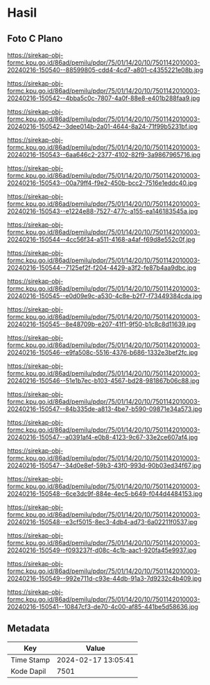 # Hasil

## Foto C Plano

https://sirekap-obj-formc.kpu.go.id/86ad/pemilu/pdpr/75/01/14/20/10/7501142010003-20240216-150540--88599805-cdd4-4cd7-a801-c4355221e08b.jpg

https://sirekap-obj-formc.kpu.go.id/86ad/pemilu/pdpr/75/01/14/20/10/7501142010003-20240216-150542--4bba5c0c-7807-4a0f-88e8-e401b288faa9.jpg

https://sirekap-obj-formc.kpu.go.id/86ad/pemilu/pdpr/75/01/14/20/10/7501142010003-20240216-150542--3dee014b-2a01-4644-8a24-71f99b5231bf.jpg

https://sirekap-obj-formc.kpu.go.id/86ad/pemilu/pdpr/75/01/14/20/10/7501142010003-20240216-150543--6aa646c2-2377-4102-82f9-3a9867965716.jpg

https://sirekap-obj-formc.kpu.go.id/86ad/pemilu/pdpr/75/01/14/20/10/7501142010003-20240216-150543--00a79ff4-f9e2-450b-bcc2-7516e1eddc40.jpg

https://sirekap-obj-formc.kpu.go.id/86ad/pemilu/pdpr/75/01/14/20/10/7501142010003-20240216-150543--e1224e88-7527-477c-a155-ea146183545a.jpg

https://sirekap-obj-formc.kpu.go.id/86ad/pemilu/pdpr/75/01/14/20/10/7501142010003-20240216-150544--4cc56f34-a511-4168-a4af-f69d8e552c0f.jpg

https://sirekap-obj-formc.kpu.go.id/86ad/pemilu/pdpr/75/01/14/20/10/7501142010003-20240216-150544--7125ef2f-f204-4429-a3f2-fe87b4aa9dbc.jpg

https://sirekap-obj-formc.kpu.go.id/86ad/pemilu/pdpr/75/01/14/20/10/7501142010003-20240216-150545--e0d09e9c-a530-4c8e-b2f7-f73449384cda.jpg

https://sirekap-obj-formc.kpu.go.id/86ad/pemilu/pdpr/75/01/14/20/10/7501142010003-20240216-150545--8e48709b-e207-41f1-9f50-b1c8c8d11639.jpg

https://sirekap-obj-formc.kpu.go.id/86ad/pemilu/pdpr/75/01/14/20/10/7501142010003-20240216-150546--e9fa508c-5516-4376-b686-1332e3bef2fc.jpg

https://sirekap-obj-formc.kpu.go.id/86ad/pemilu/pdpr/75/01/14/20/10/7501142010003-20240216-150546--51e1b7ec-b103-4567-bd28-981867b06c88.jpg

https://sirekap-obj-formc.kpu.go.id/86ad/pemilu/pdpr/75/01/14/20/10/7501142010003-20240216-150547--84b335de-a813-4be7-b590-09871e34a573.jpg

https://sirekap-obj-formc.kpu.go.id/86ad/pemilu/pdpr/75/01/14/20/10/7501142010003-20240216-150547--a0391af4-e0b8-4123-9c67-33e2ce607af4.jpg

https://sirekap-obj-formc.kpu.go.id/86ad/pemilu/pdpr/75/01/14/20/10/7501142010003-20240216-150547--34d0e8ef-59b3-43f0-993d-90b03ed34f67.jpg

https://sirekap-obj-formc.kpu.go.id/86ad/pemilu/pdpr/75/01/14/20/10/7501142010003-20240216-150548--6ce3dc9f-884e-4ec5-b649-f044d4484153.jpg

https://sirekap-obj-formc.kpu.go.id/86ad/pemilu/pdpr/75/01/14/20/10/7501142010003-20240216-150548--e3cf5015-8ec3-4db4-ad73-6a02211f0537.jpg

https://sirekap-obj-formc.kpu.go.id/86ad/pemilu/pdpr/75/01/14/20/10/7501142010003-20240216-150549--f093237f-d08c-4c1b-aac1-920fa45e9937.jpg

https://sirekap-obj-formc.kpu.go.id/86ad/pemilu/pdpr/75/01/14/20/10/7501142010003-20240216-150549--992e711d-c93e-44db-91a3-7d9232c4b409.jpg

https://sirekap-obj-formc.kpu.go.id/86ad/pemilu/pdpr/75/01/14/20/10/7501142010003-20240216-150541--10847cf3-de70-4c00-af85-441be5d58636.jpg


## Metadata

| Key        | Value               |
| ---------- | ------------------- |
| Time Stamp | 2024-02-17 13:05:41 |
| Kode Dapil | 7501                |



